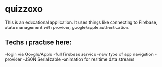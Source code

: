 # quizzoxo
This is an educational application. It uses things like connecting to Firebase, state management with provider, google/apple authentication.

## Techs i practise here:

-login via Google/Apple
-full Firebase service
-new type of app navigation
-provider
-JSON Serializable
-animation for realtime data streams
